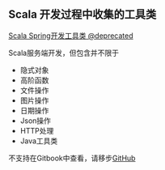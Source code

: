 Scala 开发过程中收集的工具类
---

[Scala Spring开发工具类 @deprecated](./ScalaUtil.md)

Scala服务端开发，但包含并不限于

* 隐式对象
* 高阶函数
* 文件操作
* 图片操作
* 日期操作
* Json操作
* HTTP处理
* Java工具类

不支持在Gitbook中查看，请移步[GitHub](https://github.com/jxnu-liguobin/cs-summary-reflection/tree/master/src/main/java/cn/edu/jxnu/scala/utils)
